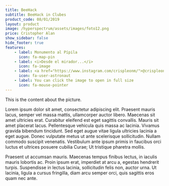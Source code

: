 ```yaml
---
title: BeeHack
subtitle: BeeHack in Clubes
product_code: 08/01/2019
layout: product
image: /hyperspectrum/assets/images/foto12.png
price: Cristopher Alan
show_sidebar: false
hide_footer: true
features:
    - label: Monumento al Pípila
      icon: fa-map-pin
    - label: <i>Desde el mirador...</i>
      icon: fa-image
    - label: <a href="https://www.instagram.com/crispleonm/">@crispleonm</a>
      icon: fa-user-astronaut
    - label: You can click the image to open in full size
      icon: fa-mouse-pointer
---
```


This is the content about the picture.

Lorem ipsum dolor sit amet, consectetur adipiscing elit. Praesent mauris lacus, semper vel massa mattis, ullamcorper auctor libero. Maecenas sit amet ultricies erat. Curabitur eleifend est eget sagittis convallis. Mauris sit amet placerat lacus. Pellentesque vehicula quis massa ac lacinia. Vivamus gravida bibendum tincidunt. Sed eget augue vitae ligula ultricies lacinia a eget augue. Donec vulputate metus ut ante scelerisque sollicitudin. Nullam commodo suscipit venenatis. Vestibulum ante ipsum primis in faucibus orci luctus et ultrices posuere cubilia Curae; Ut tristique pharetra mollis. 

Praesent ut accumsan mauris. Maecenas tempus finibus lectus, in iaculis mauris lobortis ac. Proin ipsum erat, imperdiet at arcu a, egestas hendrerit turpis. Suspendisse in lectus lacinia, sollicitudin felis non, auctor urna. Ut lacinia, ligula a cursus fringilla, diam arcu semper orci, quis sagittis eros quam nec ante.